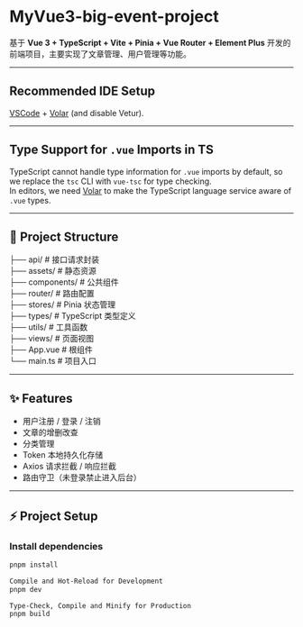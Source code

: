 # MyVue3-big-event-project

基于 **Vue 3 + TypeScript + Vite + Pinia + Vue Router + Element Plus** 开发的前端项目，主要实现了文章管理、用户管理等功能。

---

## Recommended IDE Setup

[VSCode](https://code.visualstudio.com/) + [Volar](https://marketplace.visualstudio.com/items?itemName=Vue.volar) (and disable Vetur).

---

## Type Support for `.vue` Imports in TS

TypeScript cannot handle type information for `.vue` imports by default, so we replace the `tsc` CLI with `vue-tsc` for type checking.  
In editors, we need [Volar](https://marketplace.visualstudio.com/items?itemName=Vue.volar) to make the TypeScript language service aware of `.vue` types.

---

## 📂 Project Structure

├── api/ # 接口请求封装  
├── assets/ # 静态资源  
├── components/ # 公共组件  
├── router/ # 路由配置  
├── stores/ # Pinia 状态管理  
├── types/ # TypeScript 类型定义  
├── utils/ # 工具函数  
├── views/ # 页面视图  
├── App.vue # 根组件  
└── main.ts # 项目入口    

---

## ✨ Features

- 用户注册 / 登录 / 注销
- 文章的增删改查
- 分类管理
- Token 本地持久化存储
- Axios 请求拦截 / 响应拦截
- 路由守卫（未登录禁止进入后台）

---

## ⚡ Project Setup

### Install dependencies
```sh
pnpm install

Compile and Hot-Reload for Development
pnpm dev

Type-Check, Compile and Minify for Production
pnpm build
